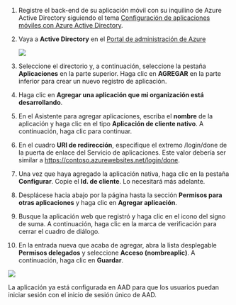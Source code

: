 1. Registre el back-end de su aplicación móvil con su inquilino de Azure Active Directory siguiendo el tema [Configuración de aplicaciones móviles con Azure Active Directory].

2. Vaya a **Active Directory** en el [Portal de administración de Azure]

   ![](./media/app-service-mobile-adal-register-app/app-service-navigate-aad.png)

3. Seleccione el directorio y, a continuación, seleccione la pestaña **Aplicaciones** en la parte superior. Haga clic en **AGREGAR** en la parte inferior para crear un nuevo registro de aplicación. 

4. Haga clic en **Agregar una aplicación que mi organización está desarrollando**.

5. En el Asistente para agregar aplicaciones, escriba el **nombre** de la aplicación y haga clic en el tipo **Aplicación de cliente nativo**. A continuación, haga clic para continuar.

6. En el cuadro **URI de redirección**, especifique el extremo /login/done de la puerta de enlace del Servicio de aplicaciones. Este valor debería ser similar a https://contoso.azurewebsites.net/login/done.

7. Una vez que haya agregado la aplicación nativa, haga clic en la pestaña **Configurar**. Copie el **Id. de cliente**. Lo necesitará más adelante.

8. Desplácese hacia abajo por la página hasta la sección **Permisos para otras aplicaciones** y haga clic en **Agregar aplicación**.

9. Busque la aplicación web que registró y haga clic en el icono del signo de suma. A continuación, haga clic en la marca de verificación para cerrar el cuadro de diálogo.

10. En la entrada nueva que acaba de agregar, abra la lista desplegable **Permisos delegados** y seleccione **Acceso (nombreaplic)**. A continuación, haga clic en **Guardar**.

   ![](./media/app-service-mobile-adal-register-app/aad-native-client-add-permissions.png)

La aplicación ya está configurada en AAD para que los usuarios puedan iniciar sesión con el inicio de sesión único de AAD.

[Portal de administración de Azure]: https://manage.windowsazure.com/
[Configuración de aplicaciones móviles con Azure Active Directory]: ../articles/app-service-how-to-configure-active-directory-authentication-preview.md

<!---HONumber=August15_HO6-->